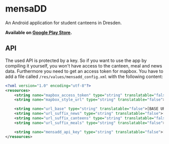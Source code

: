 # mensaDD
An Android application for student canteens in Dresden.

**Available on [Google Play Store](https://play.google.com/store/apps/details?id=com.pasta.mensadd).**


## API

The used API is protected by a key. So if you want to use the app by compiling it yourself, you won't have access to the canteen, meal and news data. Furthermore you need to get an access token for mapbox.
You have to add a file called `/res/values/mensadd_config.xml` with the following content:

```xml
<?xml version="1.0" encoding="utf-8"?>
<resources>
    <string name="mapbox_access_token" type="string" translatable="false">[MAPBOX ACCESS TOKEN]</string>
    <string name="mapbox_style_url" type="string" translatable="false">[MAPBOX STYLE URL]</string>

    <string name="url_base" type="string" translatable="false">[BASE URL FOR API]</string>
    <string name="url_suffix_news" type="string" translatable="false">[API SUFFIX NEWS]</string>
    <string name="url_suffix_canteens" type="string" translatable="false">[API SUFFIX CANTEENS]</string>
    <string name="url_suffix_meals" type="string" translatable="false">[API SUFFIX MEALS FOR CANTEEN]</string>

    <string name="mensadd_api_key" type="string" translatable="false">[API KEY]</string>
</resources>
```
